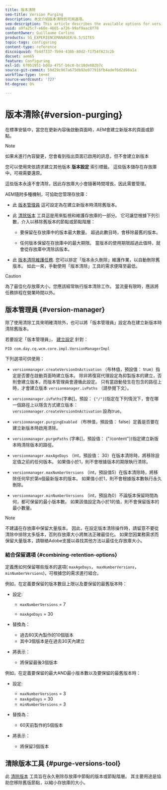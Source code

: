 ```yaml
---
title: 版本清除
seo-title: Version Purging
description: 本文介紹版本清除的可用選項。
seo-description: This article describes the available options for version purging.
uuid: a9fa25c7-e60e-4665-a726-99af9aac8f70
contentOwner: Guillaume Carlino
products: SG_EXPERIENCEMANAGER/6.5/SITES
topic-tags: configuring
content-type: reference
discoiquuid: fb4d7337-7b94-430b-80d2-f1754f823c2b
docset: aem65
feature: Configuring
exl-id: 6f0b1951-bdda-475f-b6c0-bc18de082b7c
source-git-commit: 50d29c967a675db92e077916fb4adef6d2d98a1a
workflow-type: tm+mt
source-wordcount: '727'
ht-degree: 0%

---
```


# 版本清除{#version-purging}

在標準安裝中，當您在更新內容後啟動頁面時，AEM會建立新版本的頁面或節點。

>[!NOTE]
>
>如果未進行內容變更，您會看到指出頁面已啟用的訊息，但不會建立新版本

您可以使用來依請求建立其他版本 **版本設定** 索引標籤。 這些版本儲存在存放庫中，可視需要還原。

這些版本永遠不會清除，因此存放庫大小會隨著時間增長，因此需要管理。

AEM隨附多種機制，可協助您管理存放庫：

* 此 [版本管理員](#version-manager)
這可設定為在建立新版本時清除舊版本。

* 此 [清除版本](/help/sites-deploying/monitoring-and-maintaining.md#purgeversionstool) 工具這是用來監視和維護存放庫的一部分。
它可讓您根據下列引數，介入以移除舊版本的節點或節點階層：

   * 要保留在存放庫中的版本最大數量。
超過此數目時，會移除最舊的版本。

   * 任何版本保留在存放庫中的最大期限。
當版本的使用期限超過此值時，就會從存放庫中清除該版本。

* 此 [版本清除維護任務](/help/sites-administering/operations-dashboard.md#automated-maintenance-tasks). 您可以排定「版本永久刪除」維護作業，以自動刪除舊版本。 如此一來，手動使用「版本清除」工具的需求便降至最低。

>[!CAUTION]
>
>為了最佳化存放庫大小，您應該經常執行版本清除工作。 當流量有限時，應該將任務排程在營業時間以外。

## 版本管理員 {#version-manager}

除了使用清除工具來明確清除外，也可以將「版本管理員」設定為在建立新版本時清除舊版本。

若要設定「版本管理員」， [建立設定](/help/sites-deploying/configuring-osgi.md) 針對：

`PID com.day.cq.wcm.core.impl.VersionManagerImpl`

下列選項可供使用：

* `versionmanager.createVersionOnActivation` （布林值，預設值： true）指定是否要在啟動頁面時建立版本。
除非將復寫代理設定為抑製版本的建立，否則會建立版本，而版本管理員會遵循此設定。
只有當啟動發生在包含的路徑上時，才會建立版本 `versionmanager.ivPaths` （請參閱下文）。

* `versionmanager.ivPaths`(字串[]，預設： `{"/"}`)指定在下列情況下，會在哪一個路徑上以隱含方式建立版本： `versionmanager.createVersionOnActivation` 設為true。

* `versionmanager.purgingEnabled` （布林值，預設值： false）定義是否要在建立新版本時啟用清除。

* `versionmanager.purgePaths` (字串[]，預設值： {&quot;/content&quot;})指定建立新版本時清除版本的路徑。

* `versionmanager.maxAgeDays` （int，預設值： 30）在版本清除時，將移除設定值之前的任何版本。 如果值小於1，則不會根據版本的期限執行清除。

* `versionmanager.maxNumberVersions` （int，預設值5）在版本清除時，將移除任何早於第n個最新版本的版本。 如果值小於1，則不會根據版本數執行永久刪除。

* `versionmanager.minNumberVersions` （int，預設為0）不論版本保留時間為何，都可保留的最小版本數。 如果該值設定為小於1的值，則不會保留版本的最小數量。

>[!NOTE]
>
>不建議在存放庫中保留大量版本。 因此，在設定版本清除操作時，請留意不要從清除中排除太多版本，否則存放庫大小將無法正確最佳化。 如果您因業務需求而保留大量版本，請聯絡Adobe支援以尋找其他方法以最佳化存放庫大小。

### 結合保留選項 {#combining-retention-options}

定義應如何保留哪些版本的選項( `maxAgeDays`， `maxNumberVersions`， `minNumberVersions`)，可根據您的需求進行組合。

例如，在定義要保留的版本數目上限以及要保留的最舊版本時：

* 設定:

   * `maxNumberVersions` = 7

   * `maxAgeDays` = 30

* 替換為：

   * 過去60天內製作的10個版本
   * 其中3個版本是在過去30天內建立

* 將表示：

   * 將保留最後3個版本

例如，在定義要保留的最大AND最小版本數以及要保留的最舊版本時：

* 設定:

   * `maxNumberVersions` = 3
   * `maxAgeDays` = 30
   * `minNumberVersions` = 3

* 替換為：

   * 60天前製作的5個版本

* 將表示：

   * 將保留3個版本

## 清除版本工具 {#purge-versions-tool}

此 [清除版本](/help/sites-deploying/monitoring-and-maintaining.md#purgeversionstool) 工具旨在永久刪除存放庫中節點的版本或節點階層。 其主要用途是協助您移除舊版節點，以縮小存放庫的大小。
